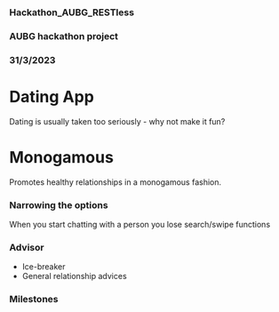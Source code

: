 ### Hackathon_AUBG_RESTless
### AUBG hackathon project
### 31/3/2023

# Dating App
Dating is usually taken too seriously - why not make it fun?

# Monogamous
Promotes healthy relationships in a monogamous fashion.
### Narrowing the options
When you start chatting with a person you lose search/swipe functions

### Advisor
* Ice-breaker
* General relationship advices

### Milestones 


